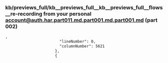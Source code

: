 ### kb/previews_full/kb__previews_full__kb__previews_full__flows__re-recording from your personal account@auth.har.part011.md.part001.md.part001.md (part 002)

```md
,
                        "lineNumber": 0,
                        "columnNumber": 5621
                      },
                      {
```

```
